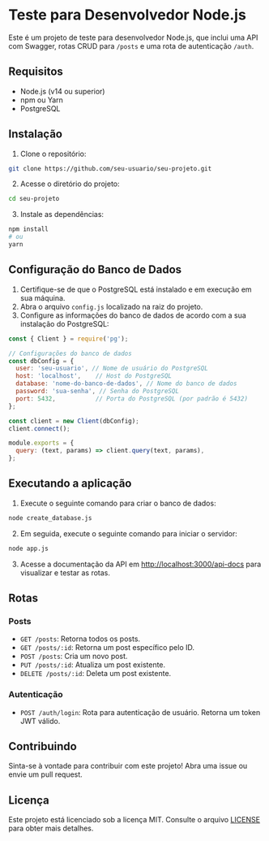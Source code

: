 
# Teste para Desenvolvedor Node.js

Este é um projeto de teste para desenvolvedor Node.js, que inclui uma API com Swagger, rotas CRUD para `/posts` e uma rota de autenticação `/auth`.

## Requisitos

- Node.js (v14 ou superior)
- npm ou Yarn
- PostgreSQL

## Instalação

1. Clone o repositório:

```bash
git clone https://github.com/seu-usuario/seu-projeto.git
```

2. Acesse o diretório do projeto:

```bash
cd seu-projeto
```

3. Instale as dependências:

```bash
npm install
# ou
yarn
```

## Configuração do Banco de Dados

1. Certifique-se de que o PostgreSQL está instalado e em execução em sua máquina.
2. Abra o arquivo `config.js` localizado na raiz do projeto.
3. Configure as informações do banco de dados de acordo com a sua instalação do PostgreSQL:

```javascript
const { Client } = require('pg');

// Configurações do banco de dados
const dbConfig = {
  user: 'seu-usuario', // Nome de usuário do PostgreSQL
  host: 'localhost',    // Host do PostgreSQL
  database: 'nome-do-banco-de-dados', // Nome do banco de dados
  password: 'sua-senha', // Senha do PostgreSQL
  port: 5432,           // Porta do PostgreSQL (por padrão é 5432)
};

const client = new Client(dbConfig);
client.connect();

module.exports = {
  query: (text, params) => client.query(text, params),
};
```

## Executando a aplicação

1. Execute o seguinte comando para criar o banco de dados:

```bash
node create_database.js
```

2. Em seguida, execute o seguinte comando para iniciar o servidor:

```bash
node app.js
```

3. Acesse a documentação da API em [http://localhost:3000/api-docs](http://localhost:3000/api-docs) para visualizar e testar as rotas.

## Rotas

### Posts

- `GET /posts`: Retorna todos os posts.
- `GET /posts/:id`: Retorna um post específico pelo ID.
- `POST /posts`: Cria um novo post.
- `PUT /posts/:id`: Atualiza um post existente.
- `DELETE /posts/:id`: Deleta um post existente.

### Autenticação

- `POST /auth/login`: Rota para autenticação de usuário. Retorna um token JWT válido.

## Contribuindo

Sinta-se à vontade para contribuir com este projeto! Abra uma issue ou envie um pull request.

## Licença

Este projeto está licenciado sob a licença MIT. Consulte o arquivo [LICENSE](LICENSE) para obter mais detalhes.
